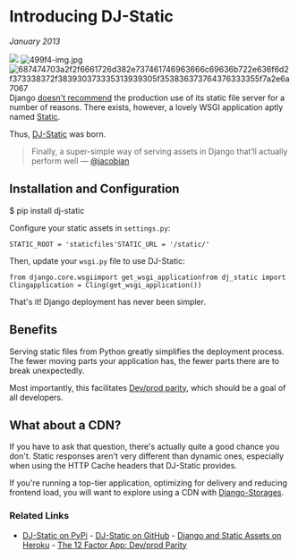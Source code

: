 # Introducing DJ-Static
*January 2013*





 ![](https://images.squarespace-cdn.com/content/v1/665498111876725f7613f1e6/1719666514042-8LZBGIPDISPSA4D30E0C/cdc6c-img.jpg)      ![499f4-img.jpg](http://images.squarespace-cdn.com/content/v1/665498111876725f7613f1e6/1719666449350-0PEMOLE2R6AHK7SNZ26O/4bfef-499f4-img.jpg)    ![687474703a2f2f6661726d382e737461746963666c69636b722e636f6d2f373338372f383930373335313939305f353836373764376333355f7a2e6a7067](http://images.squarespace-cdn.com/content/v1/665498111876725f7613f1e6/1719666476621-0F1OGIEN3TRR2P7H82XU/3def4-e54d6-687474703a2f2f6661726d382e737461746963666c69636b722e636f6d2f373338372f383930373335313939305f353836373764376333355f7a2e6a7067.jpeg)   Django [doesn't recommend](https://docs.djangoproject.com/en/1.5/howto/static-files/#admonition-serving-the-files) the production use of its static file server for a number of reasons. There exists, however, a lovely WSGI application aptly named [Static](http://lukearno.com/projects/static/).

 Thus, [DJ\-Static](https://github.com/kennethreitz/dj-static) was born.


> Finally, a super\-simple way of serving assets in Django that’ll actually perform well — [@jacobian](https://twitter.com/jacobian/status/356754168075128833)

 ## Installation and Configuration

 $ pip install dj\-static

 Configure your static assets in `settings.py`:


```
STATIC_ROOT = 'staticfiles'STATIC_URL = '/static/'
```
 Then, update your `wsgi.py` file to use DJ\-Static:


```
from django.core.wsgiimport get_wsgi_applicationfrom dj_static import Clingapplication = Cling(get_wsgi_application())
```
 That's it! Django deployment has never been simpler.

 ## Benefits

 Serving static files from Python greatly simplifies the deployment process. The fewer moving parts your application has, the fewer parts there are to break unexpectedly.

 Most importantly, this facilitates [Dev/prod parity](http://12factor.net/dev-prod-parity), which should be a goal of all developers.

 ## What about a CDN?

 If you have to ask that question, there's actually quite a good chance you don't. Static responses aren't very different than dynamic ones, especially when using the HTTP Cache headers that DJ\-Static provides.

 If you're running a top\-tier application, optimizing for delivery and reducing frontend load, you will want to explore using a CDN with [Django\-Storages](http://django-storages.readthedocs.org/en/latest/).

 ### Related Links

 * [DJ\-Static on PyPi](https://pypi.python.org/pypi/dj-static) \- [DJ\-Static on GitHub](https://github.com/kennethreitz/dj-static) \- [Django and Static Assets on Heroku](https://devcenter.heroku.com/articles/django-assets) \- [The 12 Factor App: Dev/prod Parity](http://12factor.net/dev-prod-parity)
